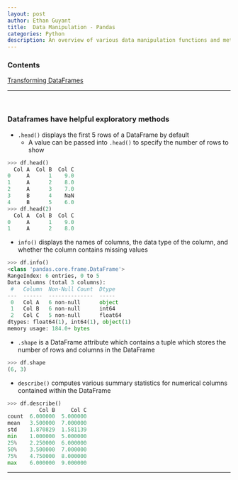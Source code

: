 ```yaml
---
layout: post
author: Ethan Guyant
title:  Data Manipulation - Pandas
categories: Python
description: An overview of various data manipulation functions and methods utilizing pandas dataframes.
---
```


### Contents   
[Transforming DataFrames](#transforming-dataframes)   

---

<br>

### Dataframes have helpful exploratory methods
* `.head()` displays the first 5 rows of a DataFrame by default
  * A value can be passed into `.head()` to specify the number of rows to show
```python
>>> df.head()
  Col A  Col B  Col C
0     A      1    9.0
1     A      2    8.0
2     A      3    7.0
3     B      4    NaN
4     B      5    6.0
>>> df.head(2)
  Col A  Col B  Col C
0     A      1    9.0
1     A      2    8.0
```
* `info()` displays the names of columns, the data type of the column, and whether the column contains missing values
```python
>>> df.info()
<class 'pandas.core.frame.DataFrame'>
RangeIndex: 6 entries, 0 to 5
Data columns (total 3 columns):
 #   Column  Non-Null Count  Dtype  
---  ------  --------------  -----  
 0   Col A   6 non-null      object 
 1   Col B   6 non-null      int64  
 2   Col C   5 non-null      float64
dtypes: float64(1), int64(1), object(1)
memory usage: 184.0+ bytes
```
* `.shape` is a DataFrame attribute which contains a tuple which stores the number of rows and columns in the DataFrame
```python
>>> df.shape
(6, 3)
```
* `describe()` computes various summary statistics for numerical columns contained within the DataFrame
```python
>>> df.describe()
          Col B     Col C
count  6.000000  5.000000
mean   3.500000  7.000000
std    1.870829  1.581139
min    1.000000  5.000000
25%    2.250000  6.000000
50%    3.500000  7.000000
75%    4.750000  8.000000
max    6.000000  9.000000
```

---